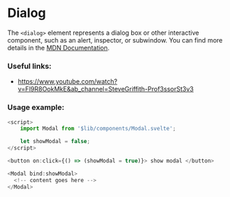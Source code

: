 # Dialog

The `<dialog>` element represents a dialog box or other interactive component, such as an alert, inspector, or subwindow. You can find more details in the [MDN Documentation](https://developer.mozilla.org/en-US/docs/Web/HTML/Element/dialog).

### Useful links:

- https://www.youtube.com/watch?v=Fl9R8OokMkE&ab_channel=SteveGriffith-Prof3ssorSt3v3

### Usage example:

```javascript
<script>
	import Modal from '$lib/components/Modal.svelte';

	let showModal = false;
</script>

<button on:click={() => (showModal = true)}> show modal </button>

<Modal bind:showModal>
  <!-- content goes here -->
</Modal>
```
